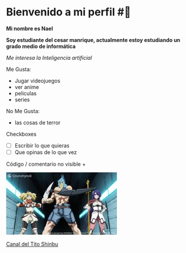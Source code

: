 # Bienvenido a mi perfil #👋
**Mi nombre es Nael**

**Soy estudiante del cesar manrique, actualmente estoy estudiando un grado medio de informática**

*Me interesa la Inteligencia artificial* 

Me Gusta:
- Jugar videojuegos
- ver anime
- peliculas 
- series
  
No Me Gusta:
- las cosas de terror


Checkboxes
- [ ] Escribir lo que quieras
- [ ] Que opinas de lo que vez

<!--Hola--> Código / comentario no visible +

![captura de pantalla](https://github.com/Naelfc/Naelfc/blob/main/descarga.jpg)

 [Canal del Tito Shinbu](https://www.youtube.com/@ShinbuIE)
